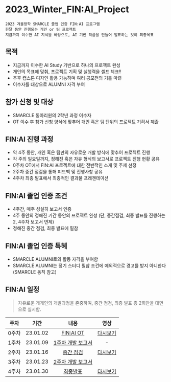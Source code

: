 # 2023_Winter_FIN:AI_Project
~~~
2023 겨울방학 SMARCLE 졸업 인증 FIN:AI 프로그램
한달 동안 진행되는 개인 or 팀 프로젝트
지금까지 이수한 AI 지식을 바탕으로, AI 기반 작품을 만들어 발표하는 것이 최종목표
~~~

## 목적
- 지금까지 이수한 AI Study 기반으로 하나의 프로젝트 완성
- 개인의 목표에 맞춰, 프로젝트 기획 및 실행력을 셀프 체크!!
- 추후 캡스톤 디자인 활용 가능하며 여러 공모전의 기틀 마련
- 이수자를 대상으로 ALUMNI 자격 부여

## 참가 신청 및 대상
- SMARCLE 동아리원의 2학년 과정 이수자
- OT 이수 후 참가 신청 양식에 맞추어 개인 혹은 팀 단위의 프로젝트 기획서 제출

## FIN:AI 진행 과정
- 약 4주 동안, 개인 혹은 팀만의 자유로운 개발 방식에 맞추어 프로젝트 진행
- 각 주의 일요일까지, 정해진 혹은 자유 형식의 보고서로 프로젝트 진행 현황 공유
- 0주차 OT에서 FIN:AI 프로젝트에 대한 전반적인 소개 및 주제 선정
- 2주차 중간 점검을 통해 피드백 및 진행사항 공유
- 4주차 최종 발표에서 최종적인 결과물 프레젠테이션

## FIN:AI 졸업 인증 조건
- 4주간, 매주 성실히 보고서 인증
- 4주 동안의 정해진 기간 동안의 프로젝트 완성 (단, 중간점검, 최종 발표를 진행하는 2, 4주차 보고서 면제)
- 정해진 중간 점검, 최종 발표에 필참


## FIN:AI 졸업 인증 특혜
- SMARCLE ALUMNI로의 활동 자격을 부여함
- SMARCLE ALUMNI는 정기 스터디 필참 조건에 예외적으로 경고를 받지 아니한다 (SMARCLE 동칙 참고)


## FIN:AI 일정

> 자유로운 개개인의 개발과정을 존중하여, 중간 점검, 최종 발표 총 2회만을 대면으로 실시함.

|주차|기간|내용|영상|
|:---:|:---:|:---:|:---:|
0주차|23.01.02|[FIN:AI OT]()|[다시보기]()|
1주차|23.01.09|[1주차 개발 보고서]()|-|
2주차|23.01.16|[중간 점검]()|[다시보기]()|
3주차|23.01.23|[2주차 개발 보고서]()||
4주차|23.01.30|[최종발표]()|[다시보기]()|


